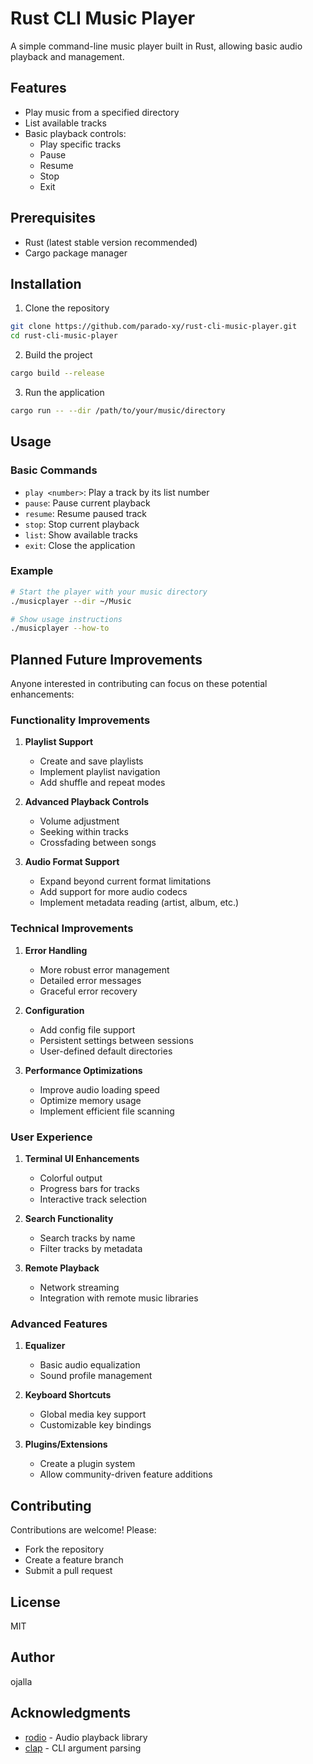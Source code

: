 # Rust CLI Music Player

A simple command-line music player built in Rust, allowing basic audio playback and management.

## Features

- Play music from a specified directory
- List available tracks
- Basic playback controls:
  - Play specific tracks
  - Pause
  - Resume
  - Stop
  - Exit

## Prerequisites

- Rust (latest stable version recommended)
- Cargo package manager

## Installation

1. Clone the repository
```bash
git clone https://github.com/parado-xy/rust-cli-music-player.git
cd rust-cli-music-player
```

2. Build the project
```bash
cargo build --release
```

3. Run the application
```bash
cargo run -- --dir /path/to/your/music/directory
```

## Usage

### Basic Commands

- `play <number>`: Play a track by its list number
- `pause`: Pause current playback
- `resume`: Resume paused track
- `stop`: Stop current playback
- `list`: Show available tracks
- `exit`: Close the application

### Example

```bash
# Start the player with your music directory
./musicplayer --dir ~/Music

# Show usage instructions
./musicplayer --how-to
```

## Planned Future Improvements

Anyone interested in contributing can focus on these potential enhancements:

### Functionality Improvements
1. **Playlist Support**
   - Create and save playlists
   - Implement playlist navigation
   - Add shuffle and repeat modes

2. **Advanced Playback Controls**
   - Volume adjustment
   - Seeking within tracks
   - Crossfading between songs

3. **Audio Format Support**
   - Expand beyond current format limitations
   - Add support for more audio codecs
   - Implement metadata reading (artist, album, etc.)

### Technical Improvements
1. **Error Handling**
   - More robust error management
   - Detailed error messages
   - Graceful error recovery

2. **Configuration**
   - Add config file support
   - Persistent settings between sessions
   - User-defined default directories

3. **Performance Optimizations**
   - Improve audio loading speed
   - Optimize memory usage
   - Implement efficient file scanning

### User Experience
1. **Terminal UI Enhancements**
   - Colorful output
   - Progress bars for tracks
   - Interactive track selection

2. **Search Functionality**
   - Search tracks by name
   - Filter tracks by metadata

3. **Remote Playback**
   - Network streaming
   - Integration with remote music libraries

### Advanced Features
1. **Equalizer**
   - Basic audio equalization
   - Sound profile management

2. **Keyboard Shortcuts**
   - Global media key support
   - Customizable key bindings

3. **Plugins/Extensions**
   - Create a plugin system
   - Allow community-driven feature additions

## Contributing

Contributions are welcome! Please:
- Fork the repository
- Create a feature branch
- Submit a pull request

## License

MIT

## Author

ojalla

## Acknowledgments

- [rodio](https://github.com/RustAudio/rodio) - Audio playback library
- [clap](https://github.com/clap-rs/clap) - CLI argument parsing

